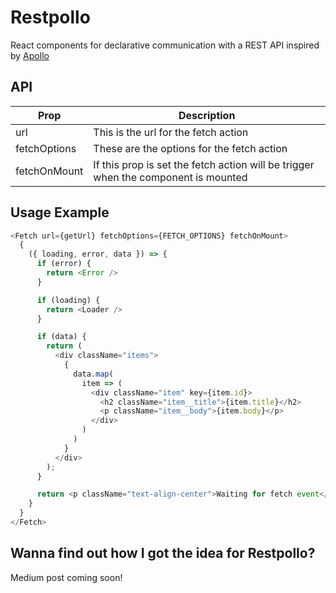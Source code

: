 # Restpollo

React components for declarative communication with a REST API inspired by [Apollo](https://www.apollographql.com/)

## API

Prop        | Description
--- | --- 
url         | This is the url for the fetch action
fetchOptions | These are the options for the fetch action
fetchOnMount | If this prop is set the fetch action will be trigger when the component is mounted

## Usage Example

```javascript
<Fetch url={getUrl} fetchOptions={FETCH_OPTIONS} fetchOnMount>
  {
    ({ loading, error, data }) => {
      if (error) {
        return <Error />
      }

      if (loading) {
        return <Loader />
      }

      if (data) {
        return (
          <div className="items">
            {
              data.map(
                item => (
                  <div className="item" key={item.id}>
                    <h2 className="item__title">{item.title}</h2>
                    <p className="item__body">{item.body}</p>
                  </div>
                )
              )
            }
          </div>
        );
      }

      return <p className="text-align-center">Waiting for fetch event</p>
    }
  }
</Fetch>
```

## Wanna find out how I got the idea for Restpollo?

Medium post coming soon!